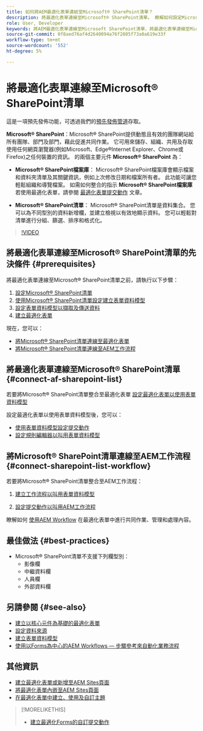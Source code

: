 ```yaml
---
title: 如何將AEM最適化表單連結至Microsoft® SharePoint清單？
description: 將最適化表單連線至Microsoft® SharePoint清單。 瞭解如何設定Microsoft® SharePoint清單，並使用設定建立表單資料模型。 此外，您將瞭解如何將FDM與最適化表單整合。
role: User, Developer
keywords: 將AEM最適化表單連線至Microsoft SharePoint清單、將最適化表單連線至Microsoft SharePoint清單、將AEM最適化表單整合至Microsoft SharePoint清單、將最適化表單整合至Microsoft SharePoint清單、將最適化表單的資料提交至SharePoint清單、將AEM工作流程提交至SharePoint清單。
source-git-commit: 0f8aed76af4d2640094a76f2805f73a0a619e33f
workflow-type: tm+mt
source-wordcount: '552'
ht-degree: 5%

---
```



# 將最適化表單連線至Microsoft® SharePoint清單

<span class="preview">這是一項預先發佈功能，可透過我們的[預先發佈管道](https://experienceleague.adobe.com/docs/experience-manager-cloud-service/content/release-notes/prerelease.html#new-features)存取。</span>

**Microsoft® SharePoint**：Microsoft® SharePoint提供動態且有效的團隊網站給所有團隊、部門及部門，藉此促進共同作業。 它可用來儲存、組織、共用及存取使用任何網頁瀏覽器(例如Microsoft、Edge®Internet Explorer、Chrome或Firefox)之任何裝置的資訊。 的兩個主要元件 **Microsoft® SharePoint** 為：

* **Microsoft® SharePoint檔案庫**： Microsoft® SharePoint檔案庫會顯示檔案和資料夾清單及其關鍵資訊，例如上次修改日期和檔案所有者。 此功能可讓您輕鬆組織和導覽檔案。
如需如何整合的指示 **Microsoft® SharePoint檔案庫** 若使用最適化表單，請參閱 [最適化表單提交動作](/help/forms/configuring-submit-actions.md#submit-to-sharepoint) 文章。

* **Microsoft® SharePoint清單**： Microsoft® SharePoint清單是資料集合。 您可以為不同型別的資料新增欄，並建立檢視以有效地顯示資料。 您可以輕鬆對清單進行分組、篩選、排序和格式化。

>[!VIDEO](https://video.tv.adobe.com/v/3424820/connect-aem-adaptive-form-to-sharepointlist/?quality=12&learn=on)

## 將最適化表單連線至Microsoft® SharePoint清單的先決條件 {#prerequisites}

將最適化表單連線至Microsoft® SharePoint清單之前，請執行以下步驟：

1. [設定Microsoft® SharePoint清單](/help/forms/configure-data-sources.md#configure-microsoft-sharepoint-list)
1. [使用Microsoft® SharePoint清單設定建立表單資料模型](/help/forms/create-form-data-models.md)
1. [設定表單資料模型以擷取及傳送資料](/help/forms/work-with-form-data-model.md#configure-services)
1. [建立最適化表單](/help/forms/creating-adaptive-form-core-components.md)

現在，您可以：

* [將Microsoft® SharePoint清單連線至最適化表單](#connect-an-adaptive-form-to-microsoft-sharepoint-list-connect-af-sharepoint-list)
* [將Microsoft® SharePoint清單連線至AEM工作流程](#connect-sharepoint-list-workflow)

## 將最適化表單連線至Microsoft® SharePoint清單 {#connect-af-sharepoint-list}

若要將Microsoft® SharePoint清單整合至最適化表單 [設定最適化表單以使用表單資料模型](/help/forms/creating-adaptive-form-core-components.md#configure-a-schema-or-form-data-model-for-an-adaptive-formconfigure-schema-or-data-model-for-form)

設定最適化表單以使用表單資料模型後，您可以：

* [使用表單資料模型設定提交動作](/help/forms/configuring-submit-actions.md#submit-using-form-data-model)
* [設定規則編輯器以叫用表單資料模型](/help/forms/rule-editor.md#invoke-form-data-model-service-invoke)

## 將Microsoft® SharePoint清單連線至AEM工作流程 {#connect-sharepoint-list-workflow}

若要將Microsoft® SharePoint清單整合至AEM工作流程：

1. [建立工作流程以叫用表單資料模型](https://experienceleague.adobe.com/docs/experience-manager-65/developing/extending-aem/extending-workflows/workflows-models.html)

   <!--
    To create a new workflow with the editor, perform the following steps:
    1.  Go to your **AEM Forms Author** instance > **[!UICONTROL Tools]** > **[!UICONTROL Workflow]** > **[!UICONTROL Models]**.
    1.  Click **[!UICONTROL Create]** > **[!UICONTROL Create Model]**. The Add Workflow Model dialog appears. 
    1. Specify **[!UICONTROL Title]** and **[!UICONTROL Name (optional)]**.
    1. Click **[!UICONTROL Done]**. The new model is listed in the Workflow Models console.
    1. Select your new workflow, then use **[!UICONTROL Edit]** to open it for configuration.
    1. Add **[!UICONTROL Invoke Form Data Model Service]** step to your workflow.
    1. Confirm the changes with Sync (editor toolbar) to generate the runtime model.
    -->

1. [設定提交動作以叫用AEM工作流程](/help/forms/configuring-submit-actions.md#invoke-an-aem-workflow)


瞭解如何 [使用AEM Workflow](https://experienceleague.adobe.com/docs/experience-manager-learn/foundation/workflow/use-workflow.html) 在最適化表單中進行共同作業、管理和處理內容。

## 最佳做法 {#best-practices}

<!-- * For storing data in a tabular format or implementing data permissions, it is advisable to use Microsoft® SharePoint List rather than Microsoft® SharePoint Document Library. -->
* Microsoft® SharePoint清單不支援下列欄型別：
   * 影像欄
   * 中繼資料欄
   * 人員欄
   * 外部資料欄

## 另請參閱 {#see-also}

* [建立以核心元件為基礎的最適化表單](/help/forms/creating-adaptive-form-core-components.md)
* [設定資料來源](/help/forms/configuring-submit-actions.md)
* [建立表單資料模型](/help/forms/create-form-data-models.md)
* [使用以Forms為中心的AEM Workflows — 步驟參考來自動化業務流程](/help/forms/aem-forms-workflow-step-reference.md)

## 其他資訊

* [建立最適化表單或新增至AEM Sites頁面](/help/forms/create-or-add-an-adaptive-form-to-aem-sites-page.md)
* [將最適化表單內嵌至AEM Sites頁面](/help/forms/embed-adaptive-form-aem-sites.md)
* [在最適化表單中建立、使用及自訂主題](/help/forms/using-themes-in-core-components.md)

>[!MORELIKETHIS]
>
>* [建立最適化Forms的自訂提交動作](/help/forms/custom-submit-action-form.md)





